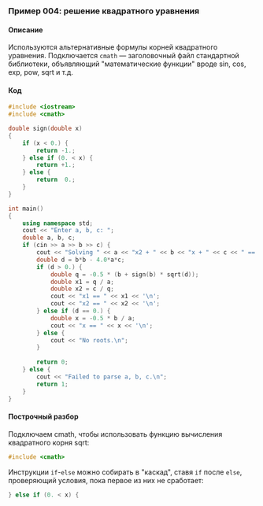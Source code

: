 ### Пример 004: решение квадратного уравнения

#### Описание

Используются альтернативные формулы корней квадратного уравнения. Подключается `cmath` — заголовочный файл стандартной библиотеки, объявляющий "математические функции" вроде sin, cos, exp, pow, sqrt и т.д.

#### Код

```cpp
#include <iostream>
#include <cmath>

double sign(double x)
{
    if (x < 0.) {
        return -1.;
    } else if (0. < x) {
        return +1.;
    } else {
        return  0.;
    }
}

int main()
{
    using namespace std;
    cout << "Enter a, b, c: ";
    double a, b, c;
    if (cin >> a >> b >> c) {
        cout << "Solving " << a << "x2 + " << b << "x + " << c << " == 0:\n";
        double d = b*b - 4.0*a*c;
        if (d > 0.) {
            double q = -0.5 * (b + sign(b) * sqrt(d));
            double x1 = q / a;
            double x2 = c / q;
            cout << "x1 == " << x1 << '\n';
            cout << "x2 == " << x2 << '\n';
        } else if (d == 0.) {
            double x = -0.5 * b / a;
            cout << "x == " << x << '\n';
        } else {
            cout << "No roots.\n";
        }
        
        return 0;
    } else {
        cout << "Failed to parse a, b, c.\n";
        return 1;
    }
}
```

#### Построчный разбор

Подключаем cmath, чтобы использовать функцию вычисления квадратного корня sqrt:

```cpp
#include <cmath>
```

Инструкции `if`-`else` можно собирать в "каскад", ставя `if` после `else`, проверяющий условия, пока первое из них не сработает:

```cpp
} else if (0. < x) {
```
